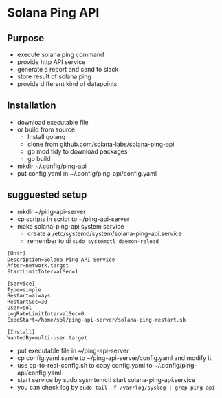 # Solana Ping API 

## Purpose
- execute solana ping command
- provide http API service
- generate a report and send to slack
- store result of solana ping
- provide different kind of datapoints

## Installation
- download executable file 
- or build from source
    - Install golang 
    - clone from github.com/solana-labs/solana-ping-api
    - go mod tidy to download packages
    - go build 
- mkdir ~/.config/ping-api
- put config.yaml in ~/.config/ping-api/config.yaml

## sugguested setup
- mkdir ~/ping-api-server
- cp scripts in script to ~/ping-api-server
- make solana-ping-api system service 
    - create a /etc/systemd/system/solana-ping-api.service
    - remember to di ```sudo systemctl daemon-reload```

```
[Unit]
Description=Solana Ping API Service
After=network.target
StartLimitIntervalSec=1

[Service]
Type=simple
Restart=always
RestartSec=30
User=sol
LogRateLimitIntervalSec=0
ExecStart=/home/sol/ping-api-server/solana-ping-restart.sh

[Install]
WantedBy=multi-user.target

```

- put executable file in ~/ping-api-server
- cp config.yaml.samle to ~/ping-api-server/config.yaml and modify it 
- use cp-to-real-config.sh to copy config.yaml to ~/.config/ping-api/config.yaml
- start service by sudo sysmtemctl start solana-ping-api.service
- you can check log by ```sudo tail -f /var/log/syslog | grep ping-api```

